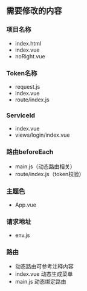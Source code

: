 ## 需要修改的内容

### 项目名称

- index.html
- index.vue
- noRight.vue

### Token名称

- request.js
- index.vue
- route/index.js

### ServiceId

- index.vue
- views/login/index.vue

### 路由beforeEach

- main.js（动态路由相关） 
- route/index.js（token校验）

### 主题色

- App.vue

### 请求地址

- env.js

### 路由

- 动态路由可参考注释内容
- index.vue 动态生成菜单
- main.js  动态绑定路由
